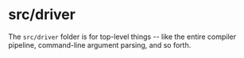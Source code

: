 # src/driver

The `src/driver` folder is for top-level things -- like the entire compiler
pipeline, command-line argument parsing, and so forth.

